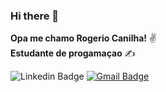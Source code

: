 ### Hi there 👋

**Opa me chamo Rogerio Canilha!** ✌️ <br>
**Estudante de progamaçao** ✍️

![Linkedin Badge](https://img.shields.io/badge/-Rogerio%20Canilha-0A66C2?style=flat-square&logo=Linkedin&logoColor=white&link=https://www.linkedin.com/in/rogerio-canilha-701754216/)
[![Gmail Badge](https://img.shields.io/badge/-dominguescanilharogerio@gmail.com-AD1F1C?style=flat-square&logo=Gmail&logoColor=white&link=dominguescanilharogerio@gmail.com)](dominguescanilharogerio)
